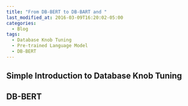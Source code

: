 ```yaml
---
title: "From DB-BERT to DB-BART and "
last_modified_at: 2016-03-09T16:20:02-05:00
categories:
  - Blog
tags:
  - Database Knob Tuning
  - Pre-trained Language Model
  - DB-BERT
---
```


## Simple Introduction to Database Knob Tuning


## DB-BERT